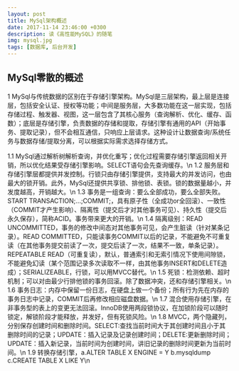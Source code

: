 ```yaml
---
layout: post
title: MySql架构概述
date: 2017-11-14 23:46:00 +0300
description: 读《高性能MySQL》的随笔
img: mysql.jpg 
tags: [数据库, 后台开发]
---
```

## MySql零散的概述
1 MySql与传统数据的区别在于存储引擎架构。MySql是三层架构，最上层是连接层，包括安全认证、授权等功能；中间是服务层，大多数功能在这一层实现，包括存储过程、触发器、视图，这一层包含了其核心服务（查询解析、优化、缓存、函数）；底层是存储引擎，负责数据的存储和提取，存储引擎有通用的API（开始事务、提取记录），但不会相互通信，只响应上层请求。这种设计让数据查询/系统任务与数据存储/提取分离，可以根据实际需求选择存储方式。  

  1.1 MySql通过解析树解析查询，并优化重写；优化过程需要存储引擎返回相关开销，所以优化结果受存储引擎影响。SELECT语句会先查询缓存。\n
  1.2 服务层和存储引擎层都提供并发控制。行锁只由存储引擎提供，支持最大的并发访问，也由最大的锁开销。此外，MySql还提供共享锁、排他锁、表锁。锁的数据量越小，并发度越高，开销越大。\n
  1.3 事务是一组查询：要么全部成功，要么全部失败。START TRANSACTION;...;COMMIT;，具有原子性（全成功or全回滚）、一致性（COMMIT才产生影响）、隔离性（提交后才对其他事务可见）、持久性（提交后永久保存），简称ACID。事务带来更大的开销。\n
  1.4 隔离级别：READ UNCOMMITTED，事务的修改中间态对其他事务可见，会产生脏读（针对某条记录）。READ COMMITTED，只能读事务COMMIT以后的记录，不能避免不可重复读（在其他事务提交前读了一次，提交后读了一次，结果不一致，单条记录）。REPEATABLE READ（可重复读），默认，普通索引和无索引情况下使用间隙锁，不能避免幻读（某个范围记录多次读取不一样，由其他事务INSERT和DELETE造成）；SERIALIZEABLE，行锁，可以用MVCC替代。\n
  1.5 死锁：检测依赖、超时机制；可以对由最少行排他锁的事务回滚。除了数据冲突，还和存储引擎相关。\n
  1.6 事务日志：内存中保留一份日志，在硬盘上做一个备份；所有行为先在内存的事务日志中记录，COMMIT后再修改相应磁盘数据。\n
  1.7 混合使用存储引擎，在非事务型的表上的变更无法回滚。InnoDB使用两段锁协议，在加锁阶段可以随时锁定，解锁阶段才能释放，并发好，但有死锁风险。\n
  1.8 MVCC，两个隐藏列，分别保存创建时间和删除时间。SELECT:查找当前时间大于其创建时间且小于其删除时间的记录；UPDATE：插入记录及记录创建时间；DELETE:更新删除时间；UPDATE：插入新记录，当前时间为创建时间，讲旧记录的删除时间更新为当前时间。\n
  1.9 转换存储引擎，a.ALTER TABLE X ENGINE = Y b.mysqldump c.CREATE TABLE X LIKE Y\n
